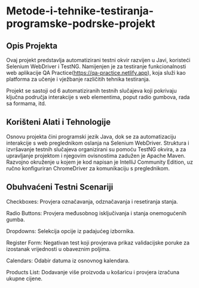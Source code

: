 # Metode-i-tehnike-testiranja-programske-podrske-projekt

## Opis Projekta
Ovaj projekt predstavlja automatizirani testni okvir razvijen u Javi, koristeći Selenium WebDriver i TestNG. Namijenjen je za testiranje funkcionalnosti web aplikacije QA Practice(https://qa-practice.netlify.app), koja služi kao platforma za učenje i vježbanje različitih tehnika testiranja.

Projekt se sastoji od 6 automatiziranih testnih slučajeva koji pokrivaju ključna područja interakcije s web elementima, poput radio gumbova, rada sa formama, itd.


## Korišteni Alati i Tehnologije
Osnovu projekta čini programski jezik Java, dok se za automatizaciju interakcije s web preglednikom oslanja na Selenium WebDriver. Struktura i izvršavanje testnih slučajeva organizirani su pomoću TestNG okvira, a za upravljanje projektom i njegovim ovisnostima zadužen je Apache Maven. Razvojno okruženje u kojem je kod napisan je IntelliJ Community Edition, uz ručno konfiguriran ChromeDriver za komunikaciju s preglednikom.

## Obuhvaćeni Testni Scenariji

Checkboxes: Provjera označavanja, odznačavanja i resetiranja stanja.

Radio Buttons: Provjera međusobnog isključivanja i stanja onemogućenih gumba.

Dropdowns: Selekcija opcije iz padajućeg izbornika.

Register Form: Negativan test koji provjerava prikaz validacijske poruke za izostanak vrijednosti u obaveznim poljima.

Calendars: Odabir datuma iz osnovnog kalendara.

Products List: Dodavanje više proizvoda u košaricu i provjera izračuna ukupne cijene.
